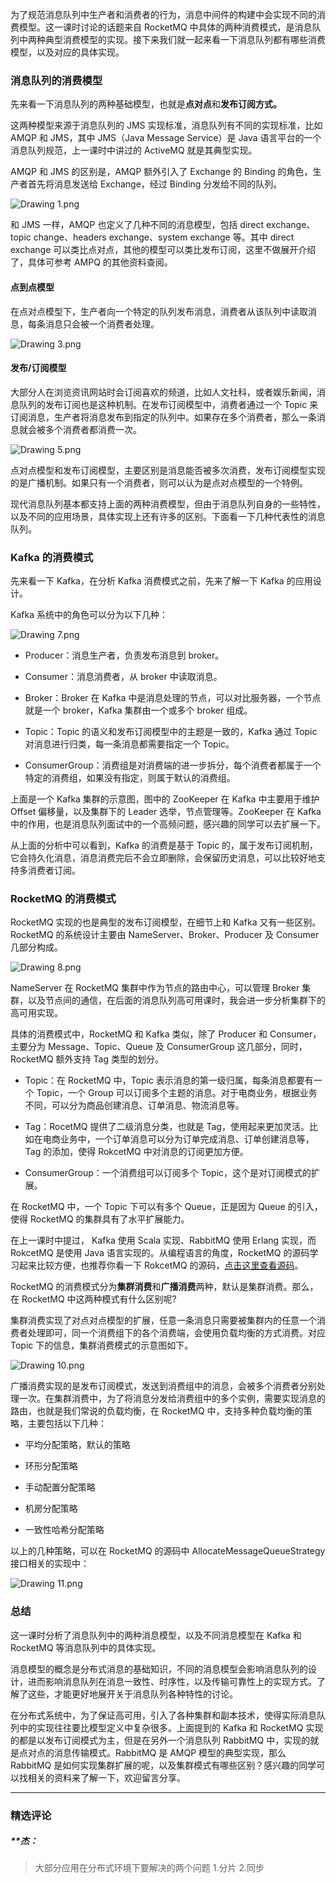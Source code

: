 <p data-nodeid="63694">为了规范消息队列中生产者和消费者的行为，消息中间件的构建中会实现不同的消费模型。这一课时讨论的话题来自 RocketMQ 中具体的两种消费模式，是消息队列中两种典型消费模型的实现。接下来我们就一起来看一下消息队列都有哪些消费模型，以及对应的具体实现。</p>
<h3 data-nodeid="63695">消息队列的消费模型</h3>
<p data-nodeid="64959" class="">先来看一下消息队列的两种基础模型，也就是<strong data-nodeid="64968">点对点</strong>和<strong data-nodeid="64969">发布订阅方式。</strong></p>

<p data-nodeid="63697">这两种模型来源于消息队列的 JMS 实现标准，消息队列有不同的实现标准，比如 AMQP 和 JMS，其中 JMS（Java Message Service）是 Java 语言平台的一个消息队列规范，上一课时中讲过的 ActiveMQ 就是其典型实现。</p>
<p data-nodeid="65654">AMQP 和 JMS 的区别是，AMQP 额外引入了 Exchange 的 Binding 的角色，生产者首先将消息发送给 Exchange，经过 Binding 分发给不同的队列。</p>
<p data-nodeid="65655" class=""><img src="https://s0.lgstatic.com/i/image/M00/2E/1D/CgqCHl8EUu-AB8ALAAB5n2wSUOY133.png" alt="Drawing 1.png" data-nodeid="65659"></p>



<p data-nodeid="63701">和 JMS 一样，AMQP 也定义了几种不同的消息模型，包括 direct exchange、topic change、headers exchange、system exchange 等。其中 direct exchange 可以类比点对点，其他的模型可以类比发布订阅，这里不做展开介绍了，具体可参考 AMPQ 的其他资料查阅。</p>
<h4 data-nodeid="63702">点到点模型</h4>
<p data-nodeid="66328">在点对点模型下，生产者向一个特定的队列发布消息，消费者从该队列中读取消息，每条消息只会被一个消费者处理。</p>
<p data-nodeid="66329" class=""><img src="https://s0.lgstatic.com/i/image/M00/2E/12/Ciqc1F8EUvqAayF0AAAzEeraHJI842.png" alt="Drawing 3.png" data-nodeid="66333"></p>



<h4 data-nodeid="63706">发布/订阅模型</h4>
<p data-nodeid="66986">大部分人在浏览资讯网站时会订阅喜欢的频道，比如人文社科，或者娱乐新闻，消息队列的发布订阅也是这种机制。在发布订阅模型中，消费者通过一个 Topic 来订阅消息，生产者将消息发布到指定的队列中。如果存在多个消费者，那么一条消息就会被多个消费者都消费一次。</p>
<p data-nodeid="66987" class=""><img src="https://s0.lgstatic.com/i/image/M00/2E/12/Ciqc1F8EUwOAO103AACu31NRT3E753.png" alt="Drawing 5.png" data-nodeid="66991"></p>



<p data-nodeid="63710">点对点模型和发布订阅模型，主要区别是消息能否被多次消费，发布订阅模型实现的是广播机制。如果只有一个消费者，则可以认为是点对点模型的一个特例。</p>
<p data-nodeid="63711">现代消息队列基本都支持上面的两种消费模型，但由于消息队列自身的一些特性，以及不同的应用场景，具体实现上还有许多的区别。下面看一下几种代表性的消息队列。</p>
<h3 data-nodeid="63712">Kafka 的消费模式</h3>
<p data-nodeid="63713">先来看一下 Kafka，在分析 Kafka 消费模式之前，先来了解一下 Kafka 的应用设计。</p>
<p data-nodeid="67628">Kafka 系统中的角色可以分为以下几种：</p>
<p data-nodeid="67629" class=""><img src="https://s0.lgstatic.com/i/image/M00/2E/12/Ciqc1F8EUw6AckKuAAB5H8u_u4w504.png" alt="Drawing 7.png" data-nodeid="67633"></p>



<ul data-nodeid="63717">
<li data-nodeid="63718">
<p data-nodeid="63719">Producer：消息生产者，负责发布消息到 broker。</p>
</li>
<li data-nodeid="63720">
<p data-nodeid="63721">Consumer：消息消费者，从 broker 中读取消息。</p>
</li>
<li data-nodeid="63722">
<p data-nodeid="63723">Broker：Broker 在 Kafka 中是消息处理的节点，可以对比服务器，一个节点就是一个 broker，Kafka 集群由一个或多个 broker 组成。</p>
</li>
<li data-nodeid="63724">
<p data-nodeid="63725">Topic：Topic 的语义和发布订阅模型中的主题是一致的，Kafka 通过 Topic 对消息进行归类，每一条消息都需要指定一个 Topic。</p>
</li>
<li data-nodeid="63726">
<p data-nodeid="63727">ConsumerGroup：消费组是对消费端的进一步拆分，每个消费者都属于一个特定的消费组，如果没有指定，则属于默认的消费组。</p>
</li>
</ul>
<p data-nodeid="63728">上面是一个 Kafka 集群的示意图，图中的 ZooKeeper 在 Kafka 中主要用于维护 Offset 偏移量，以及集群下的 Leader 选举，节点管理等。ZooKeeper 在 Kafka 中的作用，也是消息队列面试中的一个高频问题，感兴趣的同学可以去扩展一下。</p>
<p data-nodeid="63729">从上面的分析中可以看到，Kafka 的消费是基于 Topic 的，属于发布订阅机制，它会持久化消息，消息消费完后不会立即删除，会保留历史消息，可以比较好地支持多消费者订阅。</p>
<h3 data-nodeid="63730">RocketMQ 的消费模式</h3>
<p data-nodeid="68262">RocketMQ 实现的也是典型的发布订阅模型，在细节上和 Kafka 又有一些区别。RocketMQ 的系统设计主要由 NameServer、Broker、Producer 及 Consumer 几部分构成。</p>
<p data-nodeid="68263" class=""><img src="https://s0.lgstatic.com/i/image/M00/2E/1D/CgqCHl8EUxeAeYzBAAM3YwJnQnM271.png" alt="Drawing 8.png" data-nodeid="68267"></p>


<p data-nodeid="63733">NameServer 在 RocketMQ 集群中作为节点的路由中心，可以管理 Broker 集群，以及节点间的通信，在后面的消息队列高可用课时，我会进一步分析集群下的高可用实现。</p>
<p data-nodeid="63734">具体的消费模式中，RocketMQ 和 Kafka 类似，除了 Producer 和 Consumer，主要分为 Message、Topic、Queue 及 ConsumerGroup 这几部分，同时，RocketMQ 额外支持 Tag 类型的划分。</p>
<ul data-nodeid="63735">
<li data-nodeid="63736">
<p data-nodeid="63737">Topic：在 RocketMQ 中，Topic 表示消息的第一级归属，每条消息都要有一个 Topic，一个 Group 可以订阅多个主题的消息。对于电商业务，根据业务不同，可以分为商品创建消息、订单消息、物流消息等。</p>
</li>
<li data-nodeid="63738">
<p data-nodeid="63739">Tag：RocetMQ 提供了二级消息分类，也就是 Tag，使用起来更加灵活。比如在电商业务中，一个订单消息可以分为订单完成消息、订单创建消息等，Tag 的添加，使得 RokcetMQ 中对消息的订阅更加方便。</p>
</li>
<li data-nodeid="63740">
<p data-nodeid="63741">ConsumerGroup：一个消费组可以订阅多个 Topic，这个是对订阅模式的扩展。</p>
</li>
</ul>
<p data-nodeid="63742">在 RocketMQ 中，一个 Topic 下可以有多个 Queue，正是因为 Queue 的引入，使得 RocketMQ 的集群具有了水平扩展能力。</p>
<p data-nodeid="63743">在上一课时中提过， Kafka 使用 Scala 实现、RabbitMQ 使用 Erlang 实现，而 RokcetMQ 是使用 Java 语言实现的。从编程语言的角度，RocketMQ 的源码学习起来比较方便，也推荐你看一下 RokcetMQ 的源码，<a href="https://github.com/apache/rocketmq" data-nodeid="63840">点击这里查看源码</a>。</p>
<p data-nodeid="63744">RocketMQ 的消费模式分为<strong data-nodeid="63851">集群消费</strong>和<strong data-nodeid="63852">广播消费</strong>两种，默认是集群消费。那么，在 RocketMQ 中这两种模式有什么区别呢?</p>
<p data-nodeid="68888">集群消费实现了对点对点模型的扩展，任意一条消息只需要被集群内的任意一个消费者处理即可，同一个消费组下的各个消费端，会使用负载均衡的方式消费。对应 Topic 下的信息，集群消费模式的示意图如下。</p>
<p data-nodeid="68889" class=""><img src="https://s0.lgstatic.com/i/image/M00/2E/12/Ciqc1F8EUyOAGys6AACa-1Mqcd8323.png" alt="Drawing 10.png" data-nodeid="68893"></p>



<p data-nodeid="63748">广播消费实现的是发布订阅模式，发送到消费组中的消息，会被多个消费者分别处理一次。在集群消费中，为了将消息分发给消费组中的多个实例，需要实现消息的路由，也就是我们常说的负载均衡，在 RocketMQ 中，支持多种负载均衡的策略，主要包括以下几种：</p>
<ul data-nodeid="63749">
<li data-nodeid="63750">
<p data-nodeid="63751">平均分配策略，默认的策略</p>
</li>
<li data-nodeid="63752">
<p data-nodeid="63753">环形分配策略</p>
</li>
<li data-nodeid="63754">
<p data-nodeid="63755">手动配置分配策略</p>
</li>
<li data-nodeid="63756">
<p data-nodeid="63757">机房分配策略</p>
</li>
<li data-nodeid="63758">
<p data-nodeid="63759">一致性哈希分配策略</p>
</li>
</ul>
<p data-nodeid="69506">以上的几种策略，可以在 RocketMQ 的源码中 AllocateMessageQueueStrategy 接口相关的实现中：</p>
<p data-nodeid="69507" class="te-preview-highlight"><img src="https://s0.lgstatic.com/i/image/M00/2E/12/Ciqc1F8EUyqAYTXgAAHer2qwRpk987.png" alt="Drawing 11.png" data-nodeid="69511"></p>


<h3 data-nodeid="63762">总结</h3>
<p data-nodeid="63763">这一课时分析了消息队列中的两种消息模型，以及不同消息模型在 Kafka 和 RocketMQ 等消息队列中的具体实现。</p>
<p data-nodeid="63764">消息模型的概念是分布式消息的基础知识，不同的消息模型会影响消息队列的设计，进而影响消息队列在消息一致性、时序性，以及传输可靠性上的实现方式。了解了这些，才能更好地展开关于消息队列各种特性的讨论。</p>
<p data-nodeid="64241">在分布式系统中，为了保证高可用，引入了各种集群和副本技术，使得实际消息队列中的实现往往要比模型定义中复杂很多。上面提到的 Kafka 和 RocketMQ 实现的都是以发布订阅模式为主，但是在另外一个消息队列 RabbitMQ 中，实现的就是点对点的消息传输模式。RabbitMQ 是 AMQP 模型的典型实现，那么 RabbitMQ 是如何实现集群扩展的呢，以及集群模式有哪些区别？感兴趣的同学可以找相关的资料来了解一下，欢迎留言分享。</p>

---

### 精选评论

##### **杰：
> 大部分应用在分布式环境下要解决的两个问题 1.分片 2.同步

